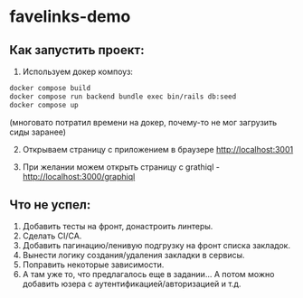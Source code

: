 # favelinks-demo

## Как запустить проект:

1. Используем докер компоуз:

```bash
docker compose build
docker compose run backend bundle exec bin/rails db:seed
docker compose up
```
(многовато потратил времени на докер, почему-то не мог загрузить сиды заранее)

2. Открываем страницу с приложением в браузере [http://localhost:3001](localhost:3001)

3. При желании можем открыть страницу с grathiql - [http://localhost:3000/graphiql](localhost:3000)


## Что не успел:
1. Добавить тесты на фронт, донастроить линтеры.
2. Сделать CI/CA.
3. Добавить пагинацию/ленивую подгрузку на фронт списка закладок.
4. Вынести логику создания/удаления закладки в сервисы.
5. Поправить некоторые зависимости.
6. А там уже то, что предлагалось еще в задании... А потом можно добавить юзера с аутентификацией/авторизацией и т.д.
